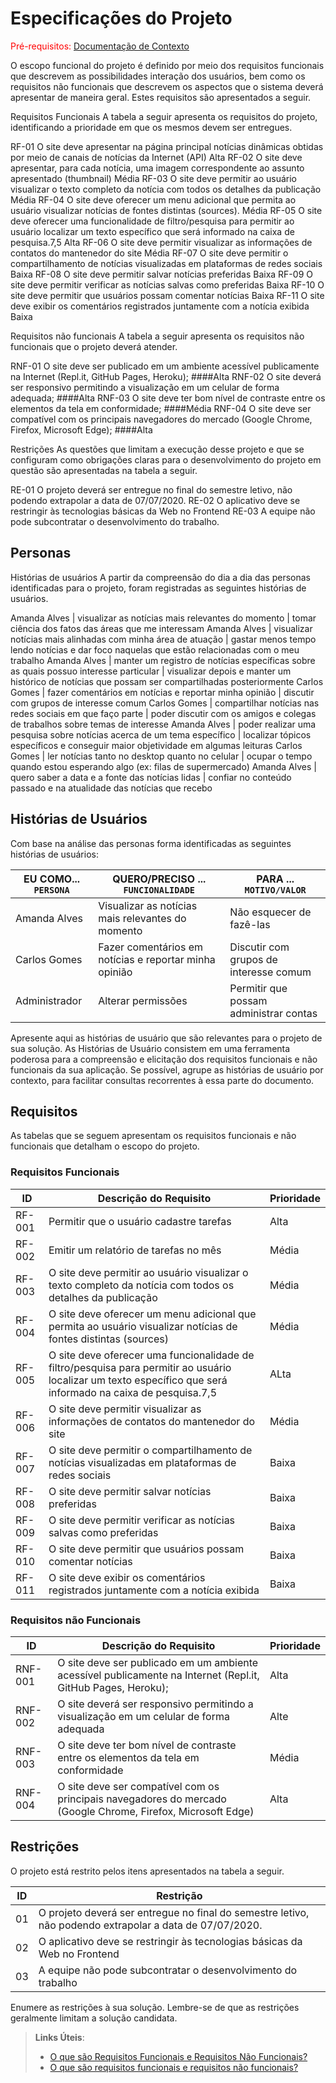 # Especificações do Projeto

<span style="color:red">Pré-requisitos: <a href="1-Documentação de Contexto.md"> Documentação de Contexto</a></span>

O escopo funcional do projeto é definido por meio dos requisitos funcionais que descrevem as possibilidades interação dos usuários, bem como os requisitos não funcionais que descrevem os aspectos que o sistema deverá apresentar de maneira geral. Estes requisitos são apresentados a seguir.

Requisitos Funcionais
A tabela a seguir apresenta os requisitos do projeto, identificando a prioridade em que os mesmos devem ser entregues.

RF-01
O site deve apresentar na página principal notícias dinâmicas obtidas por meio de canais de notícias da Internet (API)
Alta
RF-02
O site deve apresentar, para cada notícia, uma imagem correspondente ao assunto apresentado (thumbnail)
Média
RF-03
O site deve permitir ao usuário visualizar o texto completo da notícia com todos os detalhes da publicação
Média
RF-04
O site deve oferecer um menu adicional que permita ao usuário visualizar notícias de fontes distintas (sources).
Média
RF-05
O site deve oferecer uma funcionalidade de filtro/pesquisa para permitir ao usuário localizar um texto específico que será informado na caixa de pesquisa.7,5
Alta
RF-06
O site deve permitir visualizar as informações de contatos do mantenedor do site
Média
RF-07
O site deve permitir o compartilhamento de notícias visualizadas em plataformas de redes sociais
Baixa
RF-08
O site deve permitir salvar notícias preferidas
Baixa
RF-09
O site deve permitir verificar as notícias salvas como preferidas
Baixa
RF-10
O site deve permitir que usuários possam comentar notícias
Baixa
RF-11
O site deve exibir os comentários registrados juntamente com a notícia exibida
Baixa


Requisitos não funcionais
A tabela a seguir apresenta os requisitos não funcionais que o projeto deverá atender.

RNF-01
O site deve ser publicado em um ambiente acessível publicamente na Internet (Repl.it, GitHub Pages, Heroku); ####Alta
RNF-02
O site deverá ser responsivo permitindo a visualização em um celular de forma adequada; ####Alta
RNF-03
O site deve ter bom nível de contraste entre os elementos da tela em conformidade; ####Média
RNF-04
O site deve ser compatível com os principais navegadores do mercado (Google Chrome, Firefox, Microsoft Edge); ####Alta

Restrições
As questões que limitam a execução desse projeto e que se configuram como obrigações claras para o desenvolvimento do projeto em questão são apresentadas na tabela a seguir.

RE-01
O projeto deverá ser entregue no final do semestre letivo, não podendo extrapolar a data de 07/07/2020.
RE-02
O aplicativo deve se restringir às tecnologias básicas da Web no Frontend
RE-03
A equipe não pode subcontratar o desenvolvimento do trabalho.


## Personas

Histórias de usuários
A partir da compreensão do dia a dia das personas identificadas para o projeto, foram registradas as seguintes histórias de usuários.

Amanda Alves | visualizar as notícias mais relevantes do momento | tomar ciência dos fatos das áreas que me interessam
Amanda Alves | visualizar notícias mais alinhadas com minha área de atuação | gastar menos tempo lendo notícias e dar foco naquelas que estão relacionadas com o meu trabalho
Amanda Alves | manter um registro de notícias específicas sobre as quais possuo interesse particular | visualizar depois e manter um histórico de notícias que possam ser compartilhadas posteriormente
Carlos Gomes | fazer comentários em notícias e reportar minha opinião | discutir com grupos de interesse comum
Carlos Gomes | compartilhar notícias nas redes sociais em que faço parte | poder discutir com os amigos e colegas de trabalhos sobre temas de interesse
Amanda Alves | poder realizar uma pesquisa sobre notícias acerca de um tema específico | localizar tópicos específicos e conseguir maior objetividade em algumas leituras
Carlos Gomes | ler notícias tanto no desktop quanto no celular | ocupar o tempo quando estou esperando algo (ex: filas de supermercado)
Amanda Alves | quero saber a data e a fonte das notícias lidas | confiar no conteúdo passado e na atualidade das notícias que recebo

## Histórias de Usuários

Com base na análise das personas forma identificadas as seguintes histórias de usuários:

|EU COMO... `PERSONA`         | QUERO/PRECISO ... `FUNCIONALIDADE`                   |PARA ... `MOTIVO/VALOR`                 |
|-----------------------------|------------------------------------------------------|----------------------------------------|
|Amanda Alves                 |Visualizar as notícias mais relevantes do momento     | Não esquecer de fazê-las               |
|Carlos Gomes                 |Fazer comentários em notícias e reportar minha opinião| Discutir com grupos de interesse comum |
|Administrador                |Alterar permissões                                    | Permitir que possam administrar contas |

Apresente aqui as histórias de usuário que são relevantes para o projeto de sua solução. As Histórias de Usuário consistem em uma ferramenta poderosa para a compreensão e elicitação dos requisitos funcionais e não funcionais da sua aplicação. Se possível, agrupe as histórias de usuário por contexto, para facilitar consultas recorrentes à essa parte do documento.

## Requisitos

As tabelas que se seguem apresentam os requisitos funcionais e não funcionais que detalham o escopo do projeto.

### Requisitos Funcionais

|ID    | Descrição do Requisito  | Prioridade |
|------|-----------------------------------------|----|
|RF-001| Permitir que o usuário cadastre tarefas                                                                                                                       | Alta | 
|RF-002| Emitir um relatório de tarefas no mês                                                                                                                         | Média |
|RF-003| O site deve permitir ao usuário visualizar o texto completo da notícia com todos os detalhes da publicação                                                    | Média | 
|RF-004| O site deve oferecer um menu adicional que permita ao usuário visualizar notícias de fontes distintas (sources)                                               | Média |
|RF-005| O site deve oferecer uma funcionalidade de filtro/pesquisa para permitir ao usuário localizar um texto específico que será informado na caixa de pesquisa.7,5 | ALta | 
|RF-006| O site deve permitir visualizar as informações de contatos do mantenedor do site                                                                              | Média |
|RF-007| O site deve permitir o compartilhamento de notícias visualizadas em plataformas de redes sociais                                                              | Baixa | 
|RF-008| O site deve permitir salvar notícias preferidas                                                                                                               | Baixa |
|RF-009| O site deve permitir verificar as notícias salvas como preferidas                                                                                             | Baixa | 
|RF-010| O site deve permitir que usuários possam comentar notícias                                                                                                    | Baixa |
|RF-011| O site deve exibir os comentários registrados juntamente com a notícia exibida                                                                                | Baixa |

### Requisitos não Funcionais

|ID     | Descrição do Requisito  |Prioridade |
|-------|-------------------------|----|
|RNF-001| O site deve ser publicado em um ambiente acessível publicamente na Internet (Repl.it, GitHub Pages, Heroku);  | Alta | 
|RNF-002| O site deverá ser responsivo permitindo a visualização em um celular de forma adequada                        | Alte |
|RNF-003| O site deve ter bom nível de contraste entre os elementos da tela em conformidade                             | Média |
|RNF-004| O site deve ser compatível com os principais navegadores do mercado (Google Chrome, Firefox, Microsoft Edge)  | Alta |

## Restrições

O projeto está restrito pelos itens apresentados na tabela a seguir.

|ID| Restrição                                             |
|--|-------------------------------------------------------|
|01| O projeto deverá ser entregue no final do semestre letivo, não podendo extrapolar a data de 07/07/2020. |
|02| O aplicativo deve se restringir às tecnologias básicas da Web no Frontend |
|03| A equipe não pode subcontratar o desenvolvimento do trabalho |


Enumere as restrições à sua solução. Lembre-se de que as restrições geralmente limitam a solução candidata.

> **Links Úteis**:
> - [O que são Requisitos Funcionais e Requisitos Não Funcionais?](https://codificar.com.br/requisitos-funcionais-nao-funcionais/)
> - [O que são requisitos funcionais e requisitos não funcionais?](https://analisederequisitos.com.br/requisitos-funcionais-e-requisitos-nao-funcionais-o-que-sao/)
